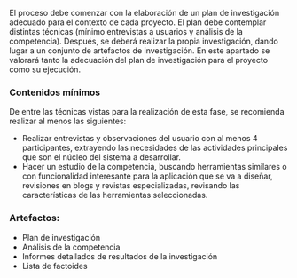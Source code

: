 El proceso debe comenzar con la elaboración de un plan de investigación adecuado
para el contexto de cada proyecto. El plan debe contemplar distintas técnicas 
(mínimo entrevistas a usuarios y análisis de la competencia). Después, se deberá
realizar la propia investigación, dando lugar a un conjunto de artefactos de 
investigación. En este apartado se valorará tanto la adecuación del plan de
investigación para el proyecto como su ejecución. 

### Contenidos mínimos
De entre las técnicas vistas para la realización de esta fase, se recomienda
realizar al menos las siguientes: 
- Realizar entrevistas y observaciones del usuario con al menos 4 participantes, extrayendo las necesidades de las actividades principales que son el núcleo del sistema a desarrollar. 
- Hacer un estudio de la competencia, buscando herramientas similares o con funcionalidad interesante para la aplicación que se va a diseñar, revisiones en blogs y revistas especializadas, revisando las características de las herramientas seleccionadas. 

### Artefactos: 
- Plan de investigación 
- Análisis de la competencia 
- Informes detallados de resultados de la investigación 
- Lista de factoides 
